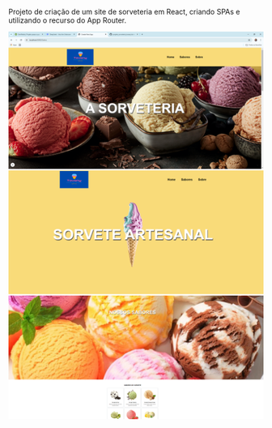 Projeto de criação de um site de sorveteria em React, criando SPAs e utilizando o recurso do App Router.

<img src="https://github.com/lipenspereira39/projeto_sorveteria_tovany/blob/main/public/Captura%20de%20tela%202025-01-28%20163006.png">
<img src="https://github.com/lipenspereira39/projeto_sorveteria_tovany/blob/main/public/sorveteria_tovany1.png">
<img src="https://github.com/lipenspereira39/projeto_sorveteria_tovany/blob/main/public/sorveteria_tovany2.png">
